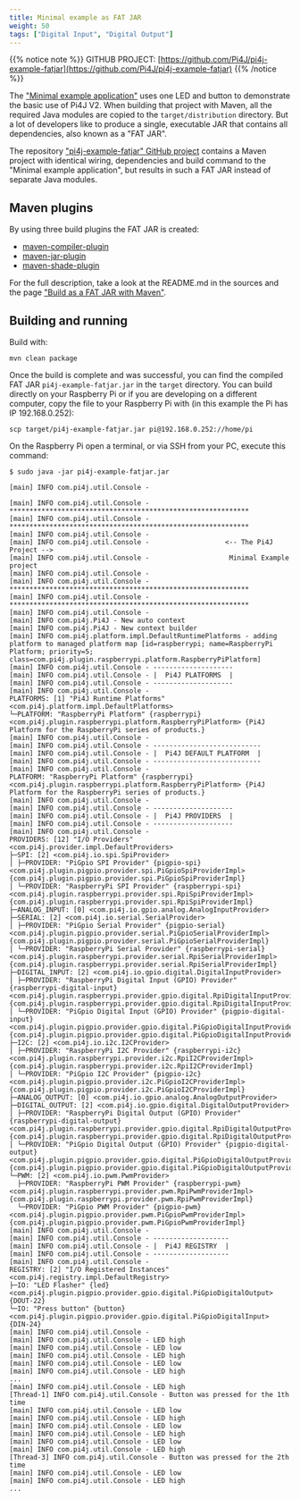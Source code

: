 ```yaml
---
title: Minimal example as FAT JAR
weight: 50
tags: ["Digital Input", "Digital Output"]
---
```


{{% notice note %}}
GITHUB PROJECT: [https://github.com/Pi4J/pi4j-example-fatjar](https://github.com/Pi4J/pi4j-example-fatjar)
{{% /notice %}}

The ["Minimal example application"](/getting-started/minimal-example-application/) uses one LED and button to demonstrate
the basic use of Pi4J V2. When building that project with Maven, all the required Java modules are copied to the 
`target/distribution` directory. But a lot of developers like to produce a single, executable JAR that contains
all dependencies, also known as a "FAT JAR".

The repository ["pi4j-example-fatjar" GitHub project](https://github.com/Pi4J/pi4j-example-fatjar) contains a Maven project 
with identical wiring, dependencies and build command to the "Minimal example application", but results in such a FAT JAR 
instead of separate Java modules.

## Maven plugins

By using three build plugins the FAT JAR is created:

* [maven-compiler-plugin](https://maven.apache.org/plugins/maven-compiler-plugin/)
* [maven-jar-plugin](https://maven.apache.org/plugins/maven-jar-plugin/)
* [maven-shade-plugin](https://maven.apache.org/plugins/maven-shade-plugin/)

For the full description, take a look at the README.md in the sources and the page ["Build as a FAT JAR with Maven"](/documentation/building/fat-jar/).

## Building and running

Build with:

```
mvn clean package
```

Once the build is complete and was successful, you can find the compiled FAT JAR `pi4j-example-fatjar.jar` in the
`target` directory. You can build directly on your Raspberry Pi or if you are developing on a different computer, copy the file
to your Raspberry Pi with (in this example the Pi has IP 192.168.0.252):

```
scp target/pi4j-example-fatjar.jar pi@192.168.0.252://home/pi
```

On the Raspberry Pi open a terminal, or via SSH from your PC, execute this command:

```
$ sudo java -jar pi4j-example-fatjar.jar 

[main] INFO com.pi4j.util.Console - 

[main] INFO com.pi4j.util.Console - ************************************************************
[main] INFO com.pi4j.util.Console - ************************************************************
[main] INFO com.pi4j.util.Console - 
[main] INFO com.pi4j.util.Console -                   <-- The Pi4J Project -->                  
[main] INFO com.pi4j.util.Console -                    Minimal Example project                  
[main] INFO com.pi4j.util.Console - 
[main] INFO com.pi4j.util.Console - ************************************************************
[main] INFO com.pi4j.util.Console - ************************************************************
[main] INFO com.pi4j.util.Console - 
[main] INFO com.pi4j.Pi4J - New auto context
[main] INFO com.pi4j.Pi4J - New context builder
[main] INFO com.pi4j.platform.impl.DefaultRuntimePlatforms - adding platform to managed platform map [id=raspberrypi; name=RaspberryPi Platform; priority=5; class=com.pi4j.plugin.raspberrypi.platform.RaspberryPiPlatform]
[main] INFO com.pi4j.util.Console - --------------------
[main] INFO com.pi4j.util.Console - |  Pi4J PLATFORMS  |
[main] INFO com.pi4j.util.Console - --------------------
[main] INFO com.pi4j.util.Console - 
PLATFORMS: [1] "Pi4J Runtime Platforms" <com.pi4j.platform.impl.DefaultPlatforms> 
└─PLATFORM: "RaspberryPi Platform" {raspberrypi} <com.pi4j.plugin.raspberrypi.platform.RaspberryPiPlatform> {Pi4J Platform for the RaspberryPi series of products.} 
[main] INFO com.pi4j.util.Console - 
[main] INFO com.pi4j.util.Console - ---------------------------
[main] INFO com.pi4j.util.Console - |  Pi4J DEFAULT PLATFORM  |
[main] INFO com.pi4j.util.Console - ---------------------------
[main] INFO com.pi4j.util.Console - 
PLATFORM: "RaspberryPi Platform" {raspberrypi} <com.pi4j.plugin.raspberrypi.platform.RaspberryPiPlatform> {Pi4J Platform for the RaspberryPi series of products.} 
[main] INFO com.pi4j.util.Console - 
[main] INFO com.pi4j.util.Console - --------------------
[main] INFO com.pi4j.util.Console - |  Pi4J PROVIDERS  |
[main] INFO com.pi4j.util.Console - --------------------
[main] INFO com.pi4j.util.Console - 
PROVIDERS: [12] "I/O Providers" <com.pi4j.provider.impl.DefaultProviders> 
├─SPI: [2] <com.pi4j.io.spi.SpiProvider> 
│ ├─PROVIDER: "PiGpio SPI Provider" {pigpio-spi} <com.pi4j.plugin.pigpio.provider.spi.PiGpioSpiProviderImpl> {com.pi4j.plugin.pigpio.provider.spi.PiGpioSpiProviderImpl} 
│ └─PROVIDER: "RaspberryPi SPI Provider" {raspberrypi-spi} <com.pi4j.plugin.raspberrypi.provider.spi.RpiSpiProviderImpl> {com.pi4j.plugin.raspberrypi.provider.spi.RpiSpiProviderImpl} 
├─ANALOG_INPUT: [0] <com.pi4j.io.gpio.analog.AnalogInputProvider> 
├─SERIAL: [2] <com.pi4j.io.serial.SerialProvider> 
│ ├─PROVIDER: "PiGpio Serial Provider" {pigpio-serial} <com.pi4j.plugin.pigpio.provider.serial.PiGpioSerialProviderImpl> {com.pi4j.plugin.pigpio.provider.serial.PiGpioSerialProviderImpl} 
│ └─PROVIDER: "RaspberryPi Serial Provider" {raspberrypi-serial} <com.pi4j.plugin.raspberrypi.provider.serial.RpiSerialProviderImpl> {com.pi4j.plugin.raspberrypi.provider.serial.RpiSerialProviderImpl} 
├─DIGITAL_INPUT: [2] <com.pi4j.io.gpio.digital.DigitalInputProvider> 
│ ├─PROVIDER: "RaspberryPi Digital Input (GPIO) Provider" {raspberrypi-digital-input} <com.pi4j.plugin.raspberrypi.provider.gpio.digital.RpiDigitalInputProviderImpl> {com.pi4j.plugin.raspberrypi.provider.gpio.digital.RpiDigitalInputProviderImpl} 
│ └─PROVIDER: "PiGpio Digital Input (GPIO) Provider" {pigpio-digital-input} <com.pi4j.plugin.pigpio.provider.gpio.digital.PiGpioDigitalInputProviderImpl> {com.pi4j.plugin.pigpio.provider.gpio.digital.PiGpioDigitalInputProviderImpl} 
├─I2C: [2] <com.pi4j.io.i2c.I2CProvider> 
│ ├─PROVIDER: "RaspberryPi I2C Provider" {raspberrypi-i2c} <com.pi4j.plugin.raspberrypi.provider.i2c.RpiI2CProviderImpl> {com.pi4j.plugin.raspberrypi.provider.i2c.RpiI2CProviderImpl} 
│ └─PROVIDER: "PiGpio I2C Provider" {pigpio-i2c} <com.pi4j.plugin.pigpio.provider.i2c.PiGpioI2CProviderImpl> {com.pi4j.plugin.pigpio.provider.i2c.PiGpioI2CProviderImpl} 
├─ANALOG_OUTPUT: [0] <com.pi4j.io.gpio.analog.AnalogOutputProvider> 
├─DIGITAL_OUTPUT: [2] <com.pi4j.io.gpio.digital.DigitalOutputProvider> 
│ ├─PROVIDER: "RaspberryPi Digital Output (GPIO) Provider" {raspberrypi-digital-output} <com.pi4j.plugin.raspberrypi.provider.gpio.digital.RpiDigitalOutputProviderImpl> {com.pi4j.plugin.raspberrypi.provider.gpio.digital.RpiDigitalOutputProviderImpl} 
│ └─PROVIDER: "PiGpio Digital Output (GPIO) Provider" {pigpio-digital-output} <com.pi4j.plugin.pigpio.provider.gpio.digital.PiGpioDigitalOutputProviderImpl> {com.pi4j.plugin.pigpio.provider.gpio.digital.PiGpioDigitalOutputProviderImpl} 
└─PWM: [2] <com.pi4j.io.pwm.PwmProvider> 
  ├─PROVIDER: "RaspberryPi PWM Provider" {raspberrypi-pwm} <com.pi4j.plugin.raspberrypi.provider.pwm.RpiPwmProviderImpl> {com.pi4j.plugin.raspberrypi.provider.pwm.RpiPwmProviderImpl} 
  └─PROVIDER: "PiGpio PWM Provider" {pigpio-pwm} <com.pi4j.plugin.pigpio.provider.pwm.PiGpioPwmProviderImpl> {com.pi4j.plugin.pigpio.provider.pwm.PiGpioPwmProviderImpl} 
[main] INFO com.pi4j.util.Console - 
[main] INFO com.pi4j.util.Console - -------------------
[main] INFO com.pi4j.util.Console - |  Pi4J REGISTRY  |
[main] INFO com.pi4j.util.Console - -------------------
[main] INFO com.pi4j.util.Console - 
REGISTRY: [2] "I/O Registered Instances" <com.pi4j.registry.impl.DefaultRegistry> 
├─IO: "LED Flasher" {led} <com.pi4j.plugin.pigpio.provider.gpio.digital.PiGpioDigitalOutput> {DOUT-22} 
└─IO: "Press button" {button} <com.pi4j.plugin.pigpio.provider.gpio.digital.PiGpioDigitalInput> {DIN-24} 
[main] INFO com.pi4j.util.Console - 
[main] INFO com.pi4j.util.Console - LED high
[main] INFO com.pi4j.util.Console - LED low
[main] INFO com.pi4j.util.Console - LED high
[main] INFO com.pi4j.util.Console - LED low
[main] INFO com.pi4j.util.Console - LED high
...
[main] INFO com.pi4j.util.Console - LED high
[Thread-1] INFO com.pi4j.util.Console - Button was pressed for the 1th time
[main] INFO com.pi4j.util.Console - LED low
[main] INFO com.pi4j.util.Console - LED high
[main] INFO com.pi4j.util.Console - LED low
[main] INFO com.pi4j.util.Console - LED high
[main] INFO com.pi4j.util.Console - LED low
[main] INFO com.pi4j.util.Console - LED high
[Thread-3] INFO com.pi4j.util.Console - Button was pressed for the 2th time
[main] INFO com.pi4j.util.Console - LED low
[main] INFO com.pi4j.util.Console - LED high
...
```